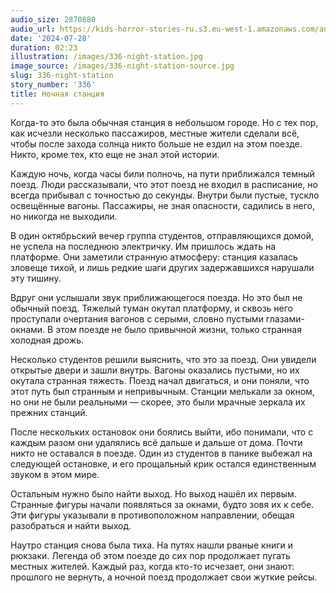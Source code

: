 ```yaml
---
audio_size: 2870880
audio_url: https://kids-horror-stories-ru.s3.eu-west-1.amazonaws.com/audio/336-night-station.mp3
date: '2024-07-28'
duration: 02:23
illustration: /images/336-night-station.jpg
image_source: /images/336-night-station-source.jpg
slug: 336-night-station
story_number: '336'
title: Ночная станция
---
```


Когда-то это была обычная станция в небольшом городе. Но с тех пор, как исчезли несколько пассажиров, местные жители сделали всё, чтобы после захода солнца никто больше не ездил на этом поезде. Никто, кроме тех, кто еще не знал этой истории.

Каждую ночь, когда часы били полночь, на пути приближался темный поезд. Люди рассказывали, что этот поезд не входил в расписание, но всегда прибывал с точностью до секунды. Внутри были пустые, тускло освещённые вагоны. Пассажиры, не зная опасности, садились в него, но никогда не выходили.

В один октябрьский вечер группа студентов, отправляющихся домой, не успела на последнюю электричку. Им пришлось ждать на платформе. Они заметили странную атмосферу: станция казалась зловеще тихой, и лишь редкие шаги других задержавшихся нарушали эту тишину.

Вдруг они услышали звук приближающегося поезда. Но это был не обычный поезд. Тяжелый туман окутал платформу, и сквозь него проступали очертания вагонов с серыми, словно пустыми глазами-окнами. В этом поезде не было привычной жизни, только странная холодная дрожь.

Несколько студентов решили выяснить, что это за поезд. Они увидели открытые двери и зашли внутрь. Вагоны оказались пустыми, но их окутала странная тяжесть. Поезд начал двигаться, и они поняли, что этот путь был странным и непривычным. Станции мелькали за окном, но они не были реальными — скорее, это были мрачные зеркала их прежних станций.

После нескольких остановок они боялись выйти, ибо понимали, что с каждым разом они удалялись всё дальше и дальше от дома. Почти никто не оставался в поезде. Один из студентов в панике выбежал на следующей остановке, и его прощальный крик остался единственным звуком в этом мире.

Остальным нужно было найти выход. Но выход нашёл их первым. Странные фигуры начали появляться за окнами, будто зовя их к себе. Эти фигуры указывали в противоположном направлении, обещая разобраться и найти выход.

Наутро станция снова была тиха. На путях нашли рваные книги и рюкзаки. Легенда об этом поезде до сих пор продолжает пугать местных жителей. Каждый раз, когда кто-то исчезает, они знают: прошлого не вернуть, а ночной поезд продолжает свои жуткие рейсы.